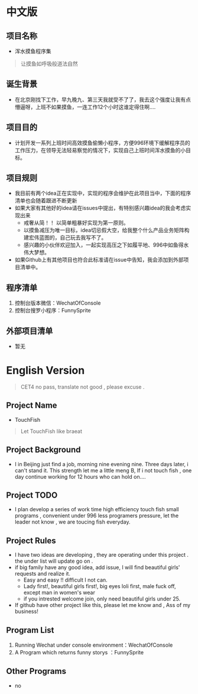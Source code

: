 # 中文版

## 项目名称
- 浑水摸鱼程序集
> 让摸鱼如呼吸般道法自然

## 诞生背景
- 在北京刚找下工作，早九晚九、第三天我就受不了了，我去这个强度让我有点懵逼呀，上班不如果摸鱼，一连工作12个小时这谁定得住啊....

## 项目目的
- 计划开发一系列上班时间高效摸鱼偷懒小程序，方便996环境下缓解程序员的工作压力，在领导无法轻易察觉的情况下，实现自己上班时间浑水摸鱼的小目标。

## 项目规则
- 我目前有两个idea正在实现中，实现的程序会维护在此项目当中，下面的程序清单也会随着跟进不断更新
- 如果大家有其他好的idea请在issues中提出，有特别感兴趣idea的我会考虑实现出来
    - 戒奢从简！！ 以简单粗暴好实现为第一原则。
    - 以摸鱼减压为唯一目标，idea切忌假大空，给我整个什么产品业务矩阵构建宏伟蓝图的，自己玩去我写不了。
    - 感兴趣的小伙伴欢迎加入，一起实现高压之下如履平地、996中如鱼得水伟大梦想。
- 如果Github上有其他项目也符合此标准请在issue中告知，我会添加到外部项目清单中。

## 程序清单
1. 控制台版本微信：WechatOfConsole
2. 控制台搜罗小程序：FunnySprite

## 外部项目清单
- 暂无

# English Version
> CET4 no pass, translate not good , please excuse .
## Project Name
- TouchFish
> Let TouchFish like braeat

## Project Background
- I in Beijing just find a job, morning nine evening nine. Three days later, i can't stand it. This strength let me a little meng B, If i not touch fish , one day continue working for 12 hours who can hold on....   

## Project TODO
- I plan develop a series of work time high efficiency touch fish small programs , convenient under 996 less programers pressure, let the leader not know , we are toucing fish everyday.  

## Project Rules
- I have two ideas are developing , they are operating under this project . the under list will update go on .
- if big family have any good idea, add issue, I will find beautiful girls' requests and realize it.  
    - Easy and easy !! difficult I not can.
    - Lady first!, beautiful girls first!, big eyes loli first, male fuck off, except man in women's wear
    - if you intrested welcome join, only need beautiful girls under 25.
- If github have other project like this, please let me know and , Ass of my business!

## Program List
1. Running Wechat under console environment：WechatOfConsole
2. A Program which returns funny storys ：FunnySprite

## Other Programs
- no
